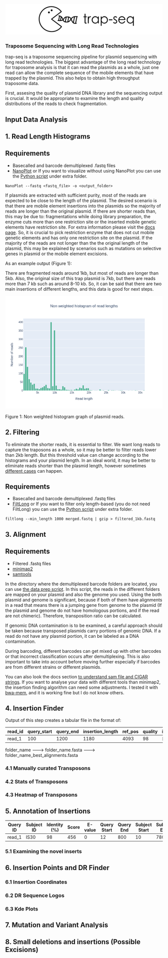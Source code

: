 ![example_output](/images/logov4.png)

### Traposome Sequencing with Long Read Technologies

trap-seq is a traposome sequencing pipeline for plasmid sequencing with long read technologies. The biggest advantage of the long read technology for traposome analysis is that it can read the plasmids as a whole, just one read can allow the complete sequence of the mobile elements  that have trapped by the plasmid. This also helps to obtain high throughput traposome data. 

First, assesing the quality of plasmid DNA library and the sequencing output is crucial. It would be appropriate to examine the length and quality distributions of the reads to check fragmentation.

## Input Data Analysis

## 1. Read Length Histograms

## Requirements
- Basecalled and barcode demultiplexed .fastq files
- [NanoPlot](https://github.com/wdecoster/NanoPlot) or If you want to visualize without using NanoPlot you can use the [Python script](/extra/00_read_histograms.py) under extra folder.

```
NanoPlot --fastq <fastq_file> -o <output_folder>
```

If plasmids are extracted with sufficient purity, most of the reads are expected to be close to the length of the plasmid. The desired scenario is that there are mobile element insertions into the plasmids so the majority of reads are longer than the original plasmid. If there are shorter reads than, this may be due to: fragmentations while doing library preparation, the enzyme cuts more than one restriction site or the inserted mobile genetic elements have restriction site. For extra information please visit the [docs page](/docs#readme). So, it is crucial to pick restriction enzyme that does not cut mobile genetic elements and has only one restriction site on the plasmid. If the majority of the reads are not longer than the the original length of the plasmid, this may be explained by scenarios such as mutations on selective genes in plasmid or the mobile element excisions.

As an example output (Figure 1):

There are fragmented reads around 1kb, but most of reads are longer than 5kb. Also, the original size of this trap plasmid is 7kb, but there are reads more than 7 kb such as around 8-10 kb. So, it can be said that there are two main insertions of different lengths, and this data is good for next steps.

![example_output](/images/1_LengthHistogramv2.png)

Figure 1: Non weighted histogram graph of plasmid reads.

## 2. Filtering

To eliminate the shorter reads, it is essential to filter. We want long reads to capture the traposons as a whole, so it may be better to filter reads lower than 2kb length. But this threshold value can change according to the histograms and your plasmid length. In an ideal world, it may be better to eliminate reads shorter than the plasmid length, however sometimes [different cases](/docs#undesired-cases) can happen.

## Requirements
- Basecalled and barcode demultiplexed .fastq files
- [FiltLong](https://github.com/rrwick/Filtlong) or If you want to filter only length-based (you do not need FiltLong) you can use the [Python script](/extra/01_filtering_based_on_len.py) under extra folder.

```
filtlong --min_length 1000 merged.fastq | gzip > filtered_1kb.fastq

```

## 3. Alignment

## Requirements
- Filtered .fastq files
- [minimap2](https://github.com/lh3/minimap2)
- [samtools](https://github.com/samtools/samtools)

In the directory where the demultiplexed barcode folders are located, you can use [the data prep script](/scripts/01_data_prep.sh). In this script, the reads in the different folders are mapped on your plasmid and also the genome you used. Using the both plasmid and genome is significant, because if both of them have alignments in a read that means there is a jumping gene from genome to the plasmid (If the plasmid and genome do not have homologous portions, and if the read are not chimeric). Therefore, transposition ratio can be calculated.

If genomic DNA contamination is to be examined, a careful approach should be taken because transposed plasmids carry portions of genomic DNA. If a read do not have any plasmid portion, it can be labeled as a DNA contamination.

During barcoding, different barcodes can get mixed up with other barcodes or that incorrect classification occurs after demultiplexing. This is also important to take into account before moving further especially if barcodes are from different strains or different plasmids.

You can also look the docs section [to understand sam file and CIGAR strings](/docs#understanding-cigar-string). If you want to analyse your data with different tools than minimap2, the insertion finding algorithm can need some adjustments. I tested it with [bwa-mem](https://github.com/lh3/bwa), and it is working fine but I do not know others.


## 4. Insertion Finder


Output of this step creates a tabular file in the format of:

| read_id | query_start | query_end | insertion_length | ref_pos | quality | insert_type | is_reverse |
|---------|-------------|-----------|------------------|---------|---------|-------------|------------|
| read_1  |      100   |    1200       |    1180       | 4093      |   98  |  [IN, SC]   |   True     |


folder_name
---> folder_name.fasta
---> folder_name_best_alignments.fasta



### 4.1 Manually curated Transposons


### 4.2 Stats of Transposons


### 4.3 Heatmap of Transposons



## 5. Annotation of Insertions


| Query ID | Subject ID | Identity (%) | Score | E-value | Query Start | Query End | Subject Start | Subject End | Note | Explained | ref_pos | is_Reverse |
|----------|------------|--------------|-------|---------|-------------|-----------|---------------|-------------|------|-----------|---------|------------|
|   read_1    |   IS30      |    98   |   456   |   0   |     12     |   800    |    10    |   780   |  20  |  IS_DB     |   98   |    4000    |  True   |


### 5.1 Examining the novel inserts

## 6. Insertion Points and DR Finder


### 6.1 Insertion Coordinates


### 6.2 DR Sequence Logos


### 6.3 Kde Plots 


## 7. Mutation and Variant Analysis 


## 8. Small deletions and insertions (Possible Excisions)












